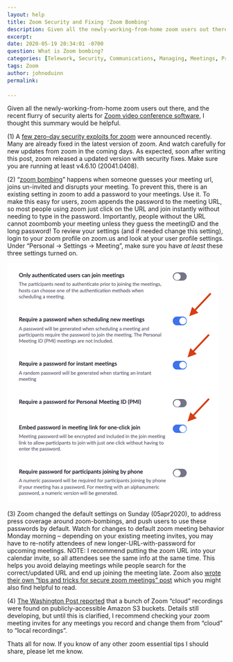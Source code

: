 ```yaml
---
layout: help
title: Zoom Security and Fixing 'Zoom Bombing'
description: Given all the newly-working-from-home zoom users out there, and the recent flurry of security alerts for Zoom video conference software, I thought this summary would be helpful.
excerpt: 
date: 2020-05-19 20:34:01 -0700
question: What is Zoom bombing?
categories: [Telework, Security, Communications, Managing, Meetings, Project management, Technology, Policy, Culture, Hiring]
tags: Zoom
author: johnoduinn
permalink: 

---
```


Given all the newly-working-from-home zoom users out there, and the recent flurry of security alerts for [Zoom video conference software](http://zoom.us/), I thought this summary would be helpful.

(1) A [few zero-day security exploits for zoom](https://cve.mitre.org/cgi-bin/cvekey.cgi?keyword=zoom) were announced recently. Many are already fixed in the latest version of zoom. And watch carefully for new updates from zoom in the coming days. As expected, soon after writing this post, zoom released a updated version with security fixes. Make sure you are running at least v4.6.10 (20041.0408).

(2) “[zoom bombing](https://en.wikipedia.org/wiki/Zoombombing)” happens when someone guesses your meeting url, joins un-invited and disrupts your meeting. To prevent this, there is an existing setting in zoom to add a password to your meetings. Use it. To make this easy for users, zoom appends the password to the meeting URL, so most people using zoom just click on the URL and join instantly without needing to type in the password. Importantly, people without the URL cannot zoombomb your meeting unless they guess the meetingID and the long password! To review your settings (and if needed change this setting), login to your zoom profile on zoom.us and look at your user profile settings. Under “Personal -> Settings -> Meeting”, make sure you have *at least* these three settings turned on.

![Zoom security settings](/img/posts/zoom-security-settings.png)

(3) Zoom changed the default settings on Sunday (05apr2020), to address press coverage around zoom-bombings, and push users to use these passwords by default. Watch for changes to default zoom meeting behavior Monday morning – depending on your existing meeting invites, you may have to re-notify attendees of new longer-URL-with-password for upcoming meetings. NOTE: I recommend putting the zoom URL into your calendar invite, so all attendees see the same info at the same time. This helps you avoid delaying meetings while people search for the correct/updated URL and end up joining the meeting late. Zoom also [wrote their own “tips and tricks for secure zoom meetings” post](https://blog.zoom.us/wordpress/2019/12/04/hosts-admins-secure-zoom-meeting-experience) which you might also find helpful to read.

(4) [The Washington Post reported](https://www.washingtonpost.com/technology/2020/04/03/thousands-zoom-video-calls-left-exposed-open-web) that a bunch of Zoom “cloud” recordings were found on publicly-accessible Amazon S3 buckets. Details still developing, but until this is clarified, I recommend checking your zoom meeting invites for any meetings you record and change them from “cloud” to “local recordings”.

Thats all for now. If you know of any other zoom essential tips I should share, please let me know. 